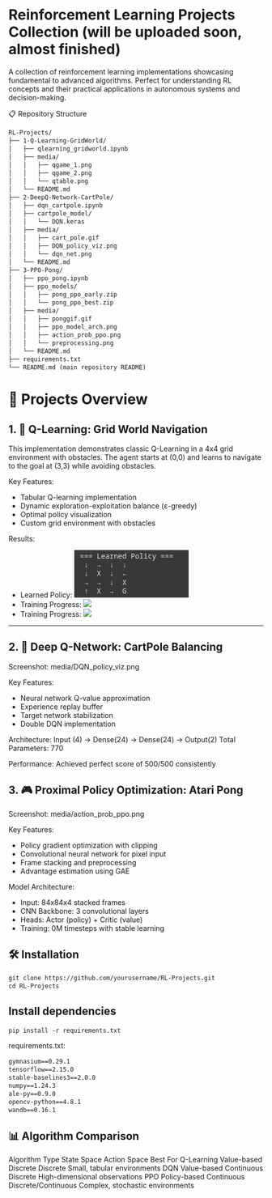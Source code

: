 # Reinforcement Learning Projects Collection (will be uploaded soon, almost finished)

A collection of reinforcement learning implementations showcasing fundamental to advanced algorithms. Perfect for understanding RL concepts and their practical applications in autonomous systems and decision-making.

📋 Repository Structure

```
RL-Projects/
├── 1-Q-Learning-GridWorld/
│   ├── qlearning_gridworld.ipynb
│   ├── media/
│   │   ├── qgame_1.png
│   │   ├── qgame_2.png
│   │   └── qtable.png
│   └── README.md
├── 2-DeepQ-Network-CartPole/
│   ├── dqn_cartpole.ipynb
│   ├── cartpole_model/
│   │   └── DQN.keras
│   ├── media/
│   │   ├── cart_pole.gif
│   │   ├── DQN_policy_viz.png
│   │   └── dqn_net.png
│   └── README.md
├── 3-PPO-Pong/
│   ├── ppo_pong.ipynb
│   ├── ppo_models/
│   │   ├── pong_ppo_early.zip
│   │   └── pong_ppo_best.zip
│   ├── media/
│   │   ├── ponggif.gif
│   │   ├── ppo_model_arch.png
│   │   ├── action_prob_ppo.png
│   │   └── preprocessing.png
│   └── README.md
├── requirements.txt
└── README.md (main repository README)
```

# 📁 Projects Overview
## 1. 🤖 Q-Learning: Grid World Navigation

This implementation demonstrates classic Q-Learning in a 4x4 grid environment with obstacles. The agent starts at (0,0) and learns to navigate to the goal at (3,3) while avoiding obstacles.

Key Features:
- Tabular Q-learning implementation
- Dynamic exploration-exploitation balance (ε-greedy)
- Optimal policy visualization
- Custom grid environment with obstacles

Results:
 - Learned Policy: ![](Q-learning/media/policy.png)
 - Training Progress: ![](Classic_CNN/media/training_progress.png)
 - Training Progress: ![](Classic_CNN/media/training_progress.png)

---------

## 2. 🧠 Deep Q-Network: CartPole Balancing
Screenshot: media/DQN_policy_viz.png

Key Features:
- Neural network Q-value approximation
- Experience replay buffer
- Target network stabilization
- Double DQN implementation

Architecture:
Input (4) → Dense(24) → Dense(24) → Output(2)
Total Parameters: 770

Performance: Achieved perfect score of 500/500 consistently

## 3. 🎮 Proximal Policy Optimization: Atari Pong
Screenshot: media/action_prob_ppo.png

Key Features:
- Policy gradient optimization with clipping
- Convolutional neural network for pixel input
- Frame stacking and preprocessing
- Advantage estimation using GAE

Model Architecture:
- Input: 84x84x4 stacked frames
- CNN Backbone: 3 convolutional layers
- Heads: Actor (policy) + Critic (value)
- Training: 0M timesteps with stable learning

## 🛠️ Installation
```
git clone https://github.com/yourusername/RL-Projects.git
cd RL-Projects
```

## Install dependencies
```
pip install -r requirements.txt
```

requirements.txt:
```
gymnasium==0.29.1
tensorflow==2.15.0
stable-baselines3==2.0.0
numpy==1.24.3
ale-py==0.9.0
opencv-python==4.8.1
wandb==0.16.1
```


## 📊 Algorithm Comparison
Algorithm	Type	State Space	Action Space	Best For
Q-Learning	Value-based	Discrete	Discrete	Small, tabular environments
DQN	Value-based	Continuous	Discrete	High-dimensional observations
PPO	Policy-based	Continuous	Discrete/Continuous	Complex, stochastic environments

